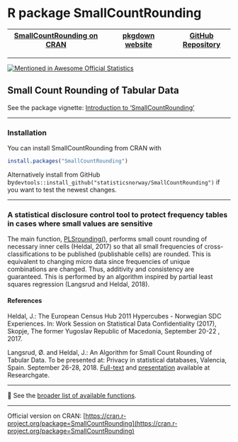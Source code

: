 # R package SmallCountRounding 


| [SmallCountRounding on CRAN](https://cran.r-project.org/package=SmallCountRounding) |  | [pkgdown website](https://statisticsnorway.github.io/ssb-smallcountrounding/) |  | [GitHub Repository](https://github.com/statisticsnorway/ssb-smallcountrounding) |
|----------------------|---|----------------------|---|----------------------|


***


[![Mentioned in Awesome Official Statistics ](https://awesome.re/mentioned-badge.svg)](http://www.awesomeofficialstatistics.org)


## Small Count Rounding of Tabular Data 


See the package vignette: 
[Introduction to ‘SmallCountRounding’](https://cran.r-project.org/web/packages/SmallCountRounding/vignettes/Introduction_to_SmallCountRounding.html)


***


### Installation

You can install SmallCountRounding from CRAN with

```r
install.packages("SmallCountRounding")
```

Alternatively install from GitHub by`devtools::install_github("statisticsnorway/SmallCountRounding")` if you want to test the newest changes.


***


### A statistical disclosure control tool to protect frequency tables in cases where small values are sensitive

The main function, 
[PLSrounding()](https://statisticsnorway.github.io/ssb-smallcountrounding/reference/PLSrounding.html), 
performs small count rounding of necessary inner cells (Heldal, 2017)
so that all small frequencies of cross-classifications to be published (publishable cells) are rounded. This is equivalent to changing micro data since frequencies of unique combinations are changed. Thus, additivity and consistency are guaranteed.
This is performed by an algorithm inspired by partial least squares regression (Langsrud and Heldal, 2018).


#### References

Heldal, J.: The European Census Hub 2011 Hypercubes - Norwegian SDC Experiences. In: Work Session on Statistical Data Confidentiality (2017), Skopje, The former Yugoslav Republic of Macedonia, September 20-22 , 2017.

Langsrud, Ø. and Heldal, J.: An Algorithm for Small Count Rounding of Tabular Data. 
To be presented at: Privacy in statistical databases, Valencia, Spain. September 26-28, 2018.
 [Full-text](https://www.researchgate.net/publication/327768398_An_Algorithm_for_Small_Count_Rounding_of_Tabular_Data)
 and
[presentation](https://www.researchgate.net/publication/327916165_An_Algorithm_for_Small_Count_Rounding_of_Tabular_Data_-_Presentation) 
 available at Researchgate.

*** 

📌 See the [broader list of available functions](https://statisticsnorway.github.io/ssb-smallcountrounding/reference/index.html).

***

 Official version on CRAN: [https://cran.r-project.org/package=SmallCountRounding](https://cran.r-project.org/package=SmallCountRounding)
